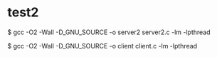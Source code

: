 # test2

 $ gcc -O2 -Wall -D_GNU_SOURCE -o server2 server2.c  -lm -lpthread

 $ gcc -O2 -Wall -D_GNU_SOURCE -o client client.c  -lm -lpthread



